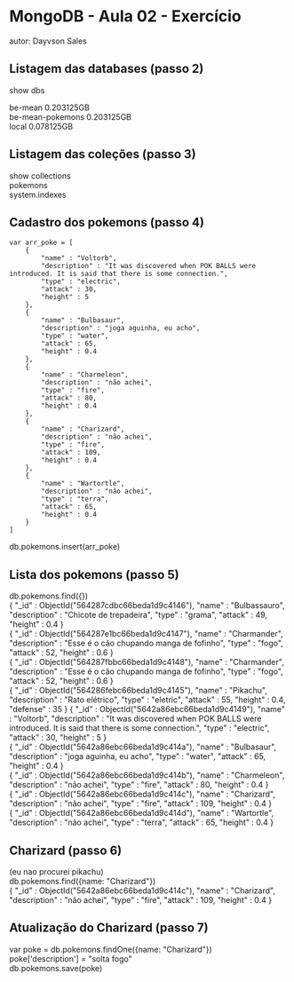 # MongoDB - Aula 02 - Exercício
autor: Dayvson Sales

## Listagem das databases (passo 2)
show dbs

be-mean	0.203125GB  
be-mean-pokemons	0.203125GB  
local	0.078125GB  

## Listagem das coleções (passo 3)
show collections  
pokemons  
system.indexes  
## Cadastro dos pokemons (passo 4)
```
var arr_poke = [
	{
		"name" : "Voltorb",
		"description" : "It was discovered when POK BALLS were introduced. It is said that there is some connection.",
		"type" : "electric",
		"attack" : 30,
		"height" : 5
	},
	{
		"name" : "Bulbasaur",
		"description" : "joga aguinha, eu acho",
		"type" : "water",
		"attack" : 65,
		"height" : 0.4
	},
	{
		"name" : "Charmeleon",
		"description" : "não achei",
		"type" : "fire",
		"attack" : 80,
		"height" : 0.4
	},
	{
		"name" : "Charizard",
		"description" : "não achei",
		"type" : "fire",
		"attack" : 109,
		"height" : 0.4
	},
	{
		"name" : "Wartortle",
		"description" : "não achei",
		"type" : "terra",
		"attack" : 65,
		"height" : 0.4
	}
]
```
db.pokemons.insert(arr_poke)  

## Lista dos pokemons (passo 5)
db.pokemons.find({})  
{ "_id" : ObjectId("564287cdbc66beda1d9c4146"), "name" : "Bulbassauro", "description" : "Chicote de trepadeira", "type" : "grama", "attack" : 49, "height" : 0.4 }  
{ "_id" : ObjectId("564287e1bc66beda1d9c4147"), "name" : "Charmander", "description" : "Esse é o cão chupando manga de fofinho", "type" : "fogo", "attack" : 52, "height" : 0.6 }  
{ "_id" : ObjectId("564287fbbc66beda1d9c4148"), "name" : "Charmander", "description" : "Esse é o cão chupando manga de fofinho", "type" : "fogo", "attack" : 52, "height" : 0.6 }  
{ "_id" : ObjectId("564286febc66beda1d9c4145"), "name" : "Pikachu", "description" : "Rato elétrico", "type" : "eletric", "attack" : 55, "height" : 0.4, "defense" : 35 } 
{ "_id" : ObjectId("5642a86ebc66beda1d9c4149"), "name" : "Voltorb", "description" : "It was discovered when POK BALLS were introduced. It is said that there is some connection.", "type" : "electric", "attack" : 30, "height" : 5 }   
{ "_id" : ObjectId("5642a86ebc66beda1d9c414a"), "name" : "Bulbasaur", "description" : "joga aguinha, eu acho", "type" : "water", "attack" : 65, "height" : 0.4 }  
{ "_id" : ObjectId("5642a86ebc66beda1d9c414b"), "name" : "Charmeleon", "description" : "não achei", "type" : "fire", "attack" : 80, "height" : 0.4 }  
{ "_id" : ObjectId("5642a86ebc66beda1d9c414c"), "name" : "Charizard", "description" : "não achei", "type" : "fire", "attack" : 109, "height" : 0.4 }  
{ "_id" : ObjectId("5642a86ebc66beda1d9c414d"), "name" : "Wartortle", "description" : "não achei", "type" : "terra", "attack" : 65, "height" : 0.4 }  


## Charizard (passo 6)
(eu nao procurei pikachu)  
db.pokemons.find({name: "Charizard"})  
{ "_id" : ObjectId("5642a86ebc66beda1d9c414c"), "name" : "Charizard", "description" : "não achei", "type" : "fire", "attack" : 109, "height" : 0.4 }

## Atualização do Charizard (passo 7)  
var poke = db.pokemons.findOne({name: "Charizard"})  
poke['description'] = "solta fogo"  
db.pokemons.save(poke)  
